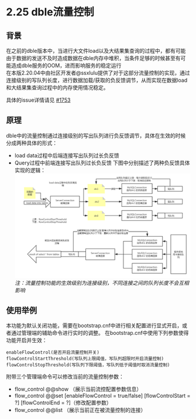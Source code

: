 # 2.25 dble流量控制
## 背景
   在之前的dble版本中，当进行大文件load以及大结果集查询的过程中，都有可能由于数据的发送不及时造成数据在dble内存中堆积，当条件足够的时候甚至有可能造成dble服务的OOM，进而影响服务的稳定运行  
  在本版2.20.04中由社区开发者@ssxlulu提供了对于这部分流量控制的实现，通过连接级别的写队列长度，进行数据加载/获取的负反馈调节，从而实现在数据load和大结果集查询过程中的内存使用情况稳定。

  具体的issue详情请见 [#1753](https://github.com/actiontech/dble/issues/1753)

## 原理

dble中的流量控制通过连接级别的写出队列进行负反馈调节，具体在生效的时候分成两种具体的形式：
+ load data过程中后端连接写出队列过长负反馈
+ Query过程中前端连接写出队列过长负反馈
下图中分别描述了两种负反馈具体实现的逻辑：
![实现逻辑](pic/2.25_flow_control.png)
*注：流量控制功能的生效级别为连接级别，不同连接之间的队列长度不会互相影响*
## 使用举例
本功能为默认关闭功能，需要在bootstrap.cnf中进行相关配置进行显式开启，或者通过管理端的辅助命令进行实时的调整。 
在bootstrap.cnf中使用下列参数使得功能开启并生效：
```
enableFlowControl(是否开启流量控制开关)
flowControlStartThreshold(写队列上限阈值，写队列超限时开启流量控制)
flowControlStopThreshold(写队列下限阈值，写队列低于阈值时取消流量控制)
```
附带三个管理端命令可以修改当前的流量控制参数：
+ flow_control @@show （展示当前流控配置参数信息）
+ flow_control @@set [enableFlowControl = true/false] [flowControlStart = ?] [flowControlEnd = ?]（修改配置参数）
+ flow_control @@list （展示当前正在被流量控制的连接）

